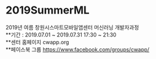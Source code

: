 # 2019SummerML
2019년 여름 창원시스마트모바일앱센터 머신러닝 개발자과정 <br>
**기간 : 2019.07.01 ~ 2019.07.31 17:30 ~ 21:30 <br>
**센터 홈페이지 cwapp.org <br>
**페이스북 그룹 https://www.facebook.com/groups/cwapp/
